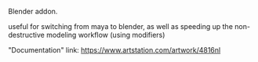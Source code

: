 Blender addon.

useful for switching from maya to blender, as well as speeding up the non-destructive modeling workflow (using modifiers)

"Documentation" link: https://www.artstation.com/artwork/4816nl
